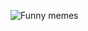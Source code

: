 ![Funny memes](https://user-images.githubusercontent.com/68828873/145136196-b9b540f0-f690-441b-ae9d-27762efad35d.jpeg)
